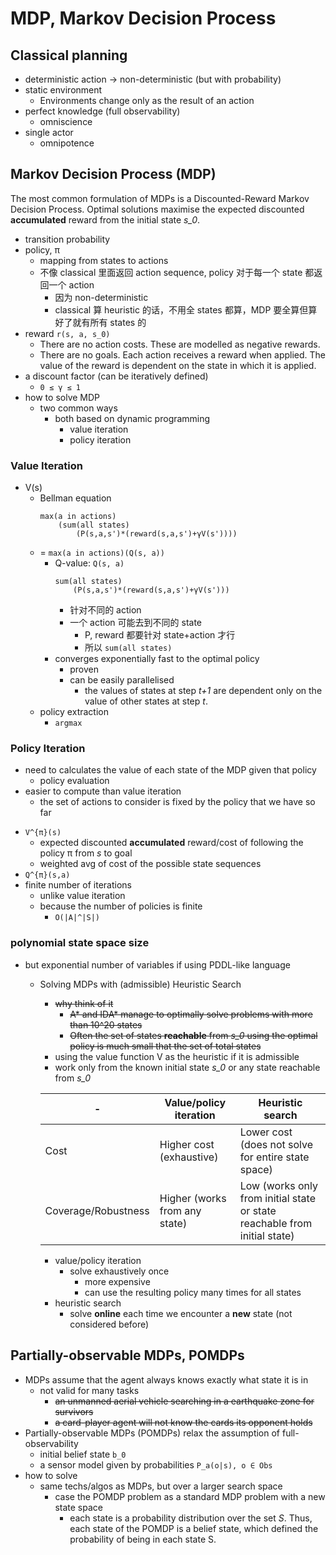 # MDP, Markov Decision Process

## Classical planning
+ deterministic action -> non-deterministic (but with probability)
+ static environment
    * Environments change only as the result of an action
+ perfect knowledge (full observability)
    * omniscience
+ single actor
    * omnipotence

## Markov Decision Process (MDP) 
The most common formulation of MDPs is a Discounted-Reward Markov Decision Process. Optimal solutions maximise the expected discounted __accumulated__ reward from the initial state _s_0_.

+ transition probability
+ policy, π
    * mapping from states to actions
    * 不像 classical 里面返回 action sequence, policy 对于每一个 state 都返回一个 action
        - 因为 non-deterministic
        - classical 算 heuristic 的话，不用全 states 都算，MDP 要全算但算好了就有所有 states 的
+ reward `r(s, a, s_0)`
    * There are no action costs. These are modelled as negative rewards.
    * There are no goals. Each action receives a reward when applied. The value of the reward is dependent on the state in which it is applied.
+ a discount factor (can be iteratively defined)
    * `0 ≤ γ ≤ 1`
+ how to solve MDP
    * two common ways
        - both based on dynamic programming
            + value iteration
            + policy iteration
    
### Value Iteration
* V(s)
    - Bellman equation
        ```
        max(a in actions)
            (sum(all states)
                (P(s,a,s')*(reward(s,a,s')+γV(s'))))
        ```
    - = `max(a in actions)(Q(s, a))`
        + Q-value: `Q(s, a)`
            ```
            sum(all states)
                (P(s,a,s')*(reward(s,a,s')+γV(s')))
            ```
            * 针对不同的 action
            * 一个 action 可能去到不同的 state
                - P, reward 都要针对 state+action 才行
                - 所以 `sum(all states)`
        + converges exponentially fast to the optimal policy
            * proven
            * can be easily parallelised
                -  the values of states at step _t+1_ are dependent only on the value of other states at step _t_.
    - policy extraction
        + `argmax`

### Policy Iteration
+ need to calculates the value of each state of the MDP given that policy
    * policy evaluation
+ easier to compute than value iteration
    * the set of actions to consider is fixed by the policy that we have so far
* `V^{π}(s)`
    - expected discounted __accumulated__ reward/cost of following the policy π from _s_ to goal
    - weighted avg of cost of the possible state sequences 
* `Q^{π}(s,a)`
* finite number of iterations
    - unlike value iteration
    - because the number of policies is finite
        + `O(|A|^|S|)`

### polynomial state space size
* but exponential number of variables if using PDDL-like language
    - Solving MDPs with (admissible) Heuristic Search
        + ~~why think of it~~
            * ~~A* and IDA* manage to optimally solve problems with more than 10^20 states~~
            * ~~Often the set of states __reachable__ from _s_0_ using the optimal policy is much small that the set of total states~~
        + using the value function V as the heuristic if it is admissible
        + work only from the known initial state _s_0_ or any state reachable from _s_0_
        
        | - | Value/policy iteration | Heuristic search |
        | - | - | - |
        | Cost | Higher cost (exhaustive) | Lower cost (does not solve for entire state space) |
        | Coverage/Robustness | Higher (works from any state) | Low (works only from initial state or state reachable from initial state) |

        + value/policy iteration
            * solve exhaustively once
                - more expensive
                - can use the resulting policy many times for all states
        +  heuristic search
            * solve __online__ each time we encounter a __new__ state (not considered before)

## Partially-observable MDPs, POMDPs
+ MDPs assume that the agent always knows exactly what state it is in
    * not valid for many tasks
        - ~~an unmanned aerial vehicle searching in a earthquake zone for survivors~~
        - ~~a card-player agent will not know the cards its opponent holds~~
+ Partially-observable MDPs (POMDPs) relax the assumption of full-observability
    * initial belief state `b_0`
    * a sensor model given by probabilities `P_a(o|s), o ∈ Obs`
+ how to solve
    * same techs/algos as MDPs, but over a larger search space
        - case the POMDP problem as a standard MDP problem with a new state space
            + each state is a probability distribution over the set _S_. Thus, each state of the POMDP is a belief state, which defined the probability of being in each state S.